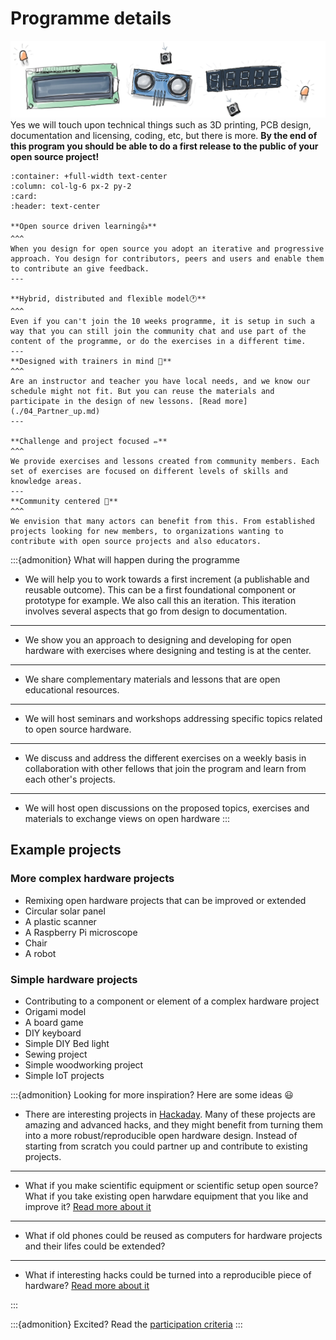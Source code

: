 # Programme details 
![hardware illustration](img/jpg/banner_01.jpg)
Yes we will touch upon technical things such as 3D printing, PCB design, documentation and licensing, coding, etc, but there is more. **By the end of this program you should be able to do a first release to the public of your open source project!**

````{panels}
:container: +full-width text-center
:column: col-lg-6 px-2 py-2
:card:
:header: text-center

**Open source driven learning👍**
^^^
When you design for open source you adopt an iterative and progressive approach. You design for contributors, peers and users and enable them to contribute an give feedback.
---

**Hybrid, distributed and flexible model🕐**
^^^
Even if you can't join the 10 weeks programme, it is setup in such a way that you can still join the community chat and use part of the content of the programme, or do the exercises in a different time.
---
**Designed with trainers in mind 📓**
^^^
Are an instructor and teacher you have local needs, and we know our schedule might not fit. But you can reuse the materials and participate in the design of new lessons. [Read more](./04_Partner_up.md)
---

**Challenge and project focused ✏️**
^^^
We provide exercises and lessons created from community members. Each set of exercises are focused on different levels of skills and knowledge areas.
---
**Community centered 🌈**
^^^
We envision that many actors can benefit from this. From established projects looking for new members, to organizations wanting to contribute with open source projects and also educators.
````

:::{admonition} What will happen during the programme

* We will help you to work towards a first increment (a publishable and reusable outcome). This can be a first foundational component or prototype for example. We also call this an iteration. This iteration involves several aspects that go from design to documentation.
---
* We show you an approach to designing and developing for open hardware with exercises where designing and testing is at the center.
--- 
* We share complementary materials and lessons that are open educational resources.
---
* We will host seminars and workshops addressing specific topics related to open source hardware.
---
* We discuss and address the different exercises on a weekly basis in collaboration with other fellows that join the program and learn from each other's projects.
---
* We will host open discussions on the proposed topics, exercises and materials to exchange views on open hardware
:::

## Example projects
### More complex hardware projects
* Remixing open hardware projects that can be improved or extended
* Circular solar panel
* A plastic scanner
* A Raspberry Pi microscope
* Chair 
* A robot

### Simple hardware projects
* Contributing to a component or element of a complex hardware project
* Origami model
* A board game
* DIY keyboard
* Simple DIY Bed light
* Sewing project
* Simple woodworking project
* Simple IoT projects

:::{admonition} Looking for more inspiration? 
Here are some ideas 😃

- There are interesting projects in [Hackaday](https://hackaday.com/).
Many of these projects are amazing and advanced hacks, and they might benefit from turning them into a more robust/reproducible open hardware design. Instead of starting from scratch you could partner up and contribute to existing projects.

---
- What if you make scientific equipment or scientific setup open source?
What if you take existing open harwdare equipment that you like and improve it?
[Read more about it](https://www.appropedia.org/Open-source_Lab)

---
- What if old phones could be reused as computers for hardware projects and their lifes could be extended?
---
- What if interesting hacks could be turned into a reproducible piece of hardware?
[Read more about it](https://hackaday.com/2017/11/18/ds212-oscilloscope-review-open-source-and-great-for-hacking/)


:::

:::{admonition} Excited?
Read the [participation criteria](03_Participation.md)
:::